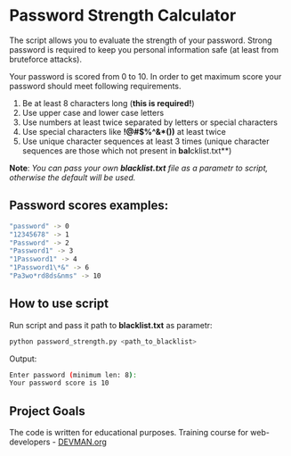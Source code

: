 # Password Strength Calculator

The script allows you to evaluate the strength of your password. Strong password is required to keep you personal information safe (at least from bruteforce attacks).

Your password is scored from 0 to 10. In order to get maximum score your password should meet following requirements.

1) Be at least 8 characters long (**this is required!**)
2) Use upper case and lower case letters
3) Use numbers at least twice separated by letters or special characters
4) Use special characters like **!@#$%^&\*())** at least twice
5) Use unique character sequences at least 3 times (unique character sequences are those which not present in **bal**cklist.txt**)

**Note**: _You can pass your own **blacklist.txt** file as a parametr to script, otherwise the default will be used._

## Password scores examples:

```bash
"password" -> 0
"12345678" -> 1
"Password" -> 2
"Password1" -> 3
"1Password1" -> 4
"1Password1\*&" -> 6
"Pa3wo*rd8ds&nms" -> 10
```

## How to use script

Run script and pass it path to **blacklist.txt** as parametr:

```bash
python password_strength.py <path_to_blacklist>
```

Output:

```bash
Enter password (minimum len: 8):
Your password score is 10
```

## Project Goals

The code is written for educational purposes. Training course for web-developers - [DEVMAN.org](https://devman.org)
